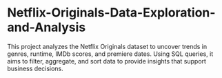 # Netflix-Originals-Data-Exploration-and-Analysis
This project analyzes the Netflix Originals dataset to uncover trends in genres, runtime, IMDb scores, and premiere dates. Using SQL queries, it aims to filter, aggregate, and sort data to provide insights that support business decisions.
